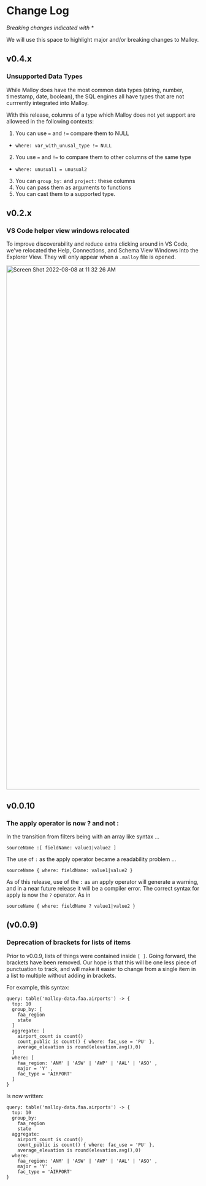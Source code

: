 # Change Log
_Breaking changes indicated with *_

We will use this space to highlight major and/or breaking changes to Malloy.

## v0.4.x

### Unsupported Data Types

While Malloy does have the most common data types (string, number, timestamp,
date, boolean), the SQL engines all have types that are not currrently
integrated into Malloy.

With this release, columns of a type which Malloy does not yet support are
alloweed in the following contexts:

1) You can use `=` and `!=` compare them to NULL
  * `where: var_with_unusal_type != NULL`
2) You use `=` and `!=` to compare them to other columns of the same type
  * `where: unusual1 = unusual2`
3) You can `group_by:` and `project:` these columns
4) You can pass them as arguments to functions
5) You can cast them to a supported type.

## v0.2.x

### VS Code helper view windows relocated

To improve discoverability and reduce extra clicking around in VS Code, we've relocated the Help, Connections, and Schema View Windows into the Explorer View. They will only appear when a `.malloy` file is opened.

<img width="1365" alt="Screen Shot 2022-08-08 at 11 32 26 AM" src="https://user-images.githubusercontent.com/7178946/183488595-0c88591d-a162-4272-a937-e15261bf50c5.png">


## v0.0.10

### The apply operator is now ? and not :

In the transition from filters being with an array like syntax ...

```
sourceName :[ fieldName: value1|value2 ]
```

The use of `:` as the apply operator became a readability problem ...

```
sourceName { where: fieldName: value1|value2 }
```

As of this release, use of the `:` as an apply operator will generate a warning,
and in a near future release it will be a compiler error. The correct
syntax for apply is now the `?` operator. As in

```
sourceName { where: fieldName ? value1|value2 }
```

## (v0.0.9)

### Deprecation of brackets for lists of items

Prior to v0.0.9, lists of things were contained inside `[ ]`. Going forward, the brackets have been removed. Our hope is that this will be one less piece of punctuation to track, and will make it easier to change from a single item in a list to multiple without adding in brackets.

For example, this syntax:
```malloy
query: table('malloy-data.faa.airports') -> {
  top: 10
  group_by: [
    faa_region
    state
  ]
  aggregate: [
    airport_count is count()
    count_public is count() { where: fac_use = 'PU' },
    average_elevation is round(elevation.avg(),0)
  ]
  where: [
    faa_region: 'ANM' | 'ASW' | 'AWP' | 'AAL' | 'ASO' ,
    major = 'Y' ,
    fac_type = 'AIRPORT'
  ]
}
```

Is now written:
```malloy
query: table('malloy-data.faa.airports') -> {
  top: 10
  group_by:
    faa_region
    state
  aggregate:
    airport_count is count()
    count_public is count() { where: fac_use = 'PU' },
    average_elevation is round(elevation.avg(),0)
  where:
    faa_region: 'ANM' | 'ASW' | 'AWP' | 'AAL' | 'ASO' ,
    major = 'Y' ,
    fac_type = 'AIRPORT'
}
```
